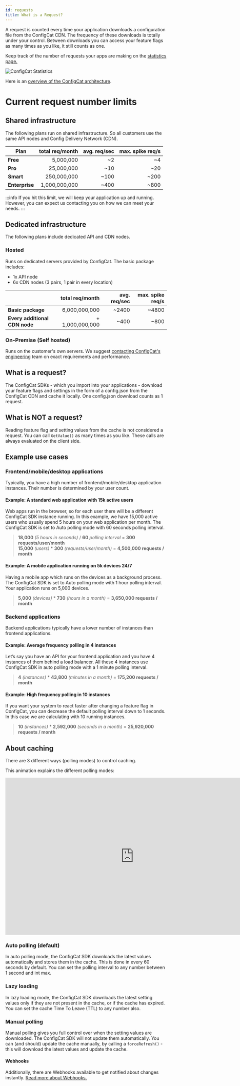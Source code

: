 ```yaml
---
id: requests
title: What is a Request?
---
```


A request is counted every time your application downloads a configuration file from the ConfigCat
CDN. The frequency of these downloads is totally under your control. Between downloads you can access your feature
flags as many times as you like, it still counts as one.

Keep track of the number of requests your apps are making on the <a href="https://app.configcat.com/product/statistics" target="_blank">statistics page.</a> 

![ConfigCat Statistics](/assets/stats.png)

Here is an <a href="https://configcat.com/architecture" target="_blank">overview of the ConfigCat architecture</a>.

# Current request number limits
## Shared infrastructure
The following plans run on shared infrastructure. So all customers use the same API nodes and Config Delivery Network (CDN).

| Plan           | total req/month | avg. req/sec | max. spike req/s |
| -------------- | --------------: | -----------: | ---------------: |
| **Free**       |       5,000,000 |           ~2 |               ~4 |
| **Pro**        |      25,000,000 |          ~10 |              ~20 |
| **Smart**      |     250,000,000 |         ~100 |             ~200 |
| **Enterprise** |   1,000,000,000 |         ~400 |             ~800 |

:::info
If you hit this limit, we will keep your application up and running. However, you can expect us contacting you on how we can meet your needs.
:::

## Dedicated infrastructure
The following plans include dedicated API and CDN nodes.
### Hosted
Runs on dedicated servers provided by ConfigCat.
The basic package includes:
- 1x API node
- 6x CDN nodes (3 pairs, 1 pair in every location)

|                               | total req/month | avg. req/sec | max. spike req/s |
| ----------------------------- | --------------: | -----------: | ---------------: |
| **Basic package**             |   6,000,000,000 |        ~2400 |            ~4800 |
| **Every additional CDN node** | + 1,000,000,000 |         ~400 |             ~800 |

### On-Premise (Self hosted)
Runs on the customer's own servers. We suggest <a href="https://configcat.com/support" target="_blank">contacting ConfigCat's engineering</a> team on exact requirements and performance.

## What is a request?
The ConfigCat SDKs - which you import into your applications - download your feature flags and settings in the 
form of a config.json from the ConfigCat CDN and cache it locally. One config.json download counts as 1 request.

## What is NOT a request?
Reading feature flag and setting values from the cache is not considered a request.
You can call `GetValue()` as many times as you like.
These calls are always evaluated on the client side.

## Example use cases

### Frontend/mobile/desktop applications
Typically, you have a high number of frontend/mobile/desktop application instances. Their number is determined by your user count.

#### Example: A standard web application with 15k active users
Web apps run in the browser, so for each user there will be a different ConfigCat SDK instance running.
In this example, we have 15,000 active users who usually spend 5 hours on your web application per month.
The ConfigCat SDK is set to Auto polling mode with 60 seconds polling interval.

> **18,000** *(5 hours in seconds)* / **60** *polling interval* = **300 requests/user/month**  
> **15,000** *(users)* * **300** *(requests/user/month)* = **4,500,000 requests / month**

#### Example: A mobile application running on 5k devices 24/7
Having a mobile app which runs on the devices as a background process. The ConfigCat SDK is set to Auto polling mode with 1 hour polling interval.  
Your application runs on 5,000 devices.

> **5,000** *(devices)* * **730** *(hours in a month)* = **3,650,000 requests / month**

### Backend applications
Backend applications typically have a lower number of instances than frontend applications.

#### Example: Average frequency polling in 4 instances
Let’s say you have an API for your frontend application and you have 4 instances of them behind a load balancer. 
All these 4 instances use ConfigCat SDK in auto polling mode with a 1 minute polling interval.

> **4** *(instances)* * **43,800** *(minutes in a month)* = **175,200 requests / month**

#### Example: High frequency polling in 10 instances
If you want your system to react faster after changing a feature flag in ConfigCat, you can decrease 
the default polling interval down to 1 seconds. In this case we are calculating with 10 running instances.

> **10** *(instances)* * **2,592,000** *(seconds in a month)* = **25,920,000 requests / month**

## About caching
There are 3 different ways (polling modes) to control caching.

This animation explains the different polling modes:

<iframe width="800" height="490" src="https://www.youtube.com/embed/_LWPjR4_GqA" frameborder="0" allow="accelerometer; autoplay; encrypted-media; gyroscope; picture-in-picture" allowfullscreen></iframe>

### Auto polling (default)
In auto polling mode, the ConfigCat SDK downloads the latest values automatically and stores them in the cache.
This is done in every 60 seconds by default.
You can set the polling interval to any number between 1 second and int max.
### Lazy loading
In lazy loading mode, the ConfigCat SDK downloads the latest setting values only if they are not present in the cache, or if the cache has expired.
You can set the cache Time To Leave (TTL) to any number also.
### Manual polling
Manual polling gives you full control over when the setting values are downloaded.
The ConfigCat SDK will not update them automatically.
You can (and should) update the cache manually, by calling a `forceRefresh()` - this will download the latest values and update the cache.
#### Webhooks
Additionally, there are Webhooks available to get notified about changes instantly.
[Read more about Webhooks.](advanced/notifications-webhooks.md)